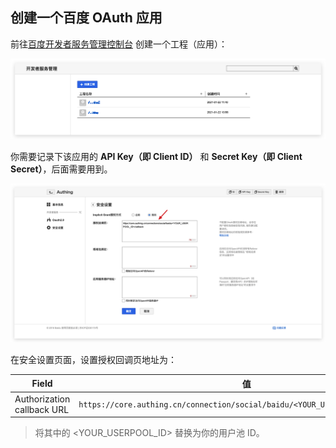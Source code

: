 <IntegrationDetailCard title="在百度开放平台创建一个网站应用">

## 创建一个百度 OAuth 应用

前往[百度开发者服务管理控制台](http://developer.baidu.com/console#app/project) 创建一个工程（应用）：

![](./images/baidu-1.png)

你需要记录下该应用的 **API Key（即 Client ID）** 和 **Secret Key（即 Client Secret）**，后面需要用到。

![](./images/baidu-redirect-url.png)

在安全设置页面，设置授权回调页地址为：

| Field                      |                                       值                                       |
| -------------------------- | :----------------------------------------------------------------------------: |
| Authorization callback URL | `https://core.authing.cn/connection/social/baidu/<YOUR_USERPOOL_ID>/callback` |

> 将其中的 <YOUR_USERPOOL_ID> 替换为你的用户池 ID。


</IntegrationDetailCard>